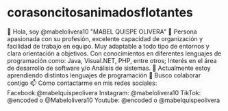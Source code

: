 # corasoncitosanimadosflotantes
👋 Hola, soy @mabelolivera10 "MABEL QUISPE OLIVERA"
👀 Persona apasionada con su profesión, excelente capacidad de organización y facilidad de trabajo en equipo. Muy adaptable a todo tipo de entornos y clara orientación a objetivos. Con conocimientos en diferentes lenguajes de programación como: Java, Visual.NET, PHP, entre otros; Interés en el área de desarrollo de software y/o Análisis de sistemas.
🌱 Actualmente estoy aprendiendo distintos lenguajes de programación
💞️ Busco colaborar contigo
📫 Cómo contactarme en mis redes sociales:
Facebook:@mabelquispeolivera
Instagram: @mabelolivera10
TikTok: @encoded o @Mabelolivera10
Youtube: @encoded o @mabelquispeolivera
